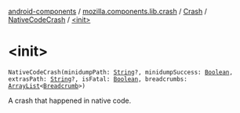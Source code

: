 [android-components](../../../index.md) / [mozilla.components.lib.crash](../../index.md) / [Crash](../index.md) / [NativeCodeCrash](index.md) / [&lt;init&gt;](./-init-.md)

# &lt;init&gt;

`NativeCodeCrash(minidumpPath: `[`String`](https://kotlinlang.org/api/latest/jvm/stdlib/kotlin/-string/index.html)`?, minidumpSuccess: `[`Boolean`](https://kotlinlang.org/api/latest/jvm/stdlib/kotlin/-boolean/index.html)`, extrasPath: `[`String`](https://kotlinlang.org/api/latest/jvm/stdlib/kotlin/-string/index.html)`?, isFatal: `[`Boolean`](https://kotlinlang.org/api/latest/jvm/stdlib/kotlin/-boolean/index.html)`, breadcrumbs: `[`ArrayList`](https://kotlinlang.org/api/latest/jvm/stdlib/kotlin.collections/-array-list/index.html)`<`[`Breadcrumb`](../../-breadcrumb/index.md)`>)`

A crash that happened in native code.

